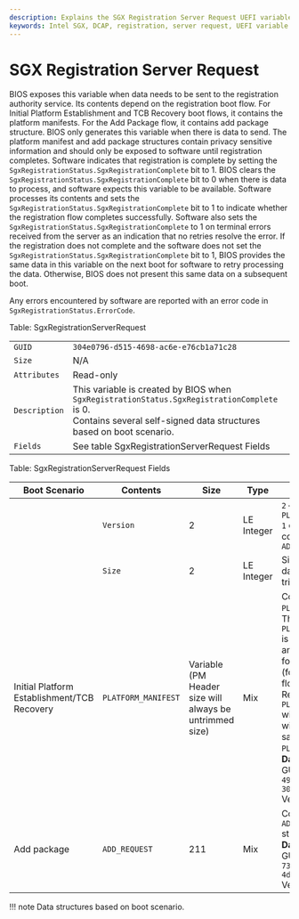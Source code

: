 ```yaml
---
description: Explains the SGX Registration Server Request UEFI variable for registration flows.
keywords: Intel SGX, DCAP, registration, server request, UEFI variable
---
```

<!---
Copyright (C) 2025 Intel Corporation
SPDX-License-Identifier: CC-BY-4.0
-->

# SGX Registration Server Request

BIOS exposes this variable when data needs to be sent to the registration authority service.
Its contents depend on the registration boot flow.
For Initial Platform Establishment and TCB Recovery boot flows, it contains the platform manifests.
For the Add Package flow, it contains add package structure.
BIOS only generates this variable when there is data to send.
The platform manifest and add package structures contain privacy sensitive information and should only be exposed to software until registration completes.
Software indicates that registration is complete by setting the `SgxRegistrationStatus.SgxRegistrationComplete` bit to 1.
BIOS clears the `SgxRegistrationStatus.SgxRegistrationComplete` bit to 0 when there is data to process, and software expects this variable to be available.
Software processes its contents and sets the `SgxRegistrationStatus.SgxRegistrationComplete` bit to 1 to indicate whether the registration flow completes successfully.
Software also sets the `SgxRegistrationStatus.SgxRegistrationComplete` to 1 on terminal errors received from the server as an indication that no retries resolve the error.
If the registration does not complete and the software does not set the `SgxRegistrationStatus.SgxRegistrationComplete` bit to 1, BIOS provides the same data in this variable on the next boot for software to retry processing the data.
Otherwise, BIOS does not present this same data on a subsequent boot.

Any errors encountered by software are reported with an error code in `SgxRegistrationStatus.ErrorCode`.

<!-- markdownlint-disable MD033 -->
Table: SgxRegistrationServerRequest

|                   |    |
|-------------------|----|
| `GUID`            | `304e0796-d515-4698-ac6e-e76cb1a71c28` |
| `Size`            | N/A |
| `Attributes`      | Read-only |
| `Description`     | This variable is created by BIOS when `SgxRegistrationStatus.SgxRegistrationComplete` is 0.<br />Contains several self-signed data structures based on boot scenario. |
| `Fields` | See table SgxRegistrationServerRequest Fields |
<!-- markdownlint-enable MD033 -->

<!-- markdownlint-disable MD033 -->
Table: SgxRegistrationServerRequest Fields

| Boot Scenario | Contents  | Size | Type | Description        |
|---------------|-----------|------|------|--------------------|
|               | `Version`   | 2    | LE Integer | `2` – When content is `PLATFORM_MANIFEST`<br /> `1` or `2` – When content is `ADD_REQUEST` |
|               | `Size`      | 2    | LE Integer | Size in bytes of data below (after trimming) |
| Initial Platform Establishment/TCB Recovery | `PLATFORM_MANIFEST` | Variable (PM Header size will always be untrimmed size) | Mix | Contains 2 `PLATFORM_MANIFESTS`. <br />The first `PLATFORM_MANIFEST` is from the IPE flow and the second is for TCB Recovery (for the IPE boot flow, the TCB Recovery `PLATFORM_MANIFEST` will be all zeros and will be trimmed the same as the IPE `PLATFORM_MANIFEST`). <br />**Data Header:** <br />GUID: `178E874B-49E4-4AA5-99BB-3057170925B4` <br />Version: 1 |
| Add package | `ADD_REQUEST` | 211 | Mix | Contains the `ADD_REQUEST` structure. <br />**Data Header:** <br />GUID: `696519ca-73c1-4785-a0f6-4d289d37e995` <br />Version: 1 |
<!-- markdownlint-enable MD033 -->

!!! note
    Data structures based on boot scenario.
